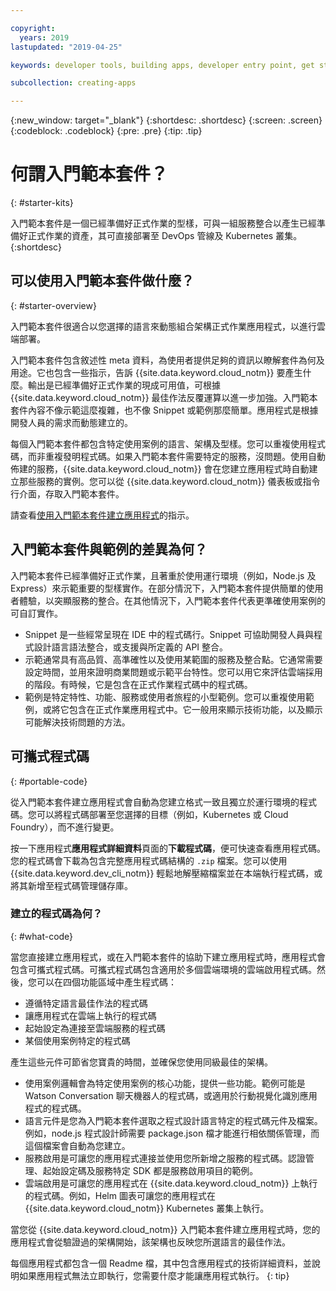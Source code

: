 ```yaml
---

copyright:
  years: 2019
lastupdated: "2019-04-25"

keywords: developer tools, building apps, developer entry point, get started coding, starter kit

subcollection: creating-apps

---
```

{:new_window: target="_blank"}
{:shortdesc: .shortdesc}
{:screen: .screen}
{:codeblock: .codeblock}
{:pre: .pre}
{:tip: .tip}

# 何謂入門範本套件？
{: #starter-kits}

入門範本套件是一個已經準備好正式作業的型樣，可與一組服務整合以產生已經準備好正式作業的資產，其可直接部署至 DevOps 管線及 Kubernetes 叢集。{:shortdesc}

## 可以使用入門範本套件做什麼？
{: #starter-overview}

入門範本套件很適合以您選擇的語言來動態組合架構正式作業應用程式，以進行雲端部署。 

入門範本套件包含敘述性 meta 資料，為使用者提供足夠的資訊以瞭解套件為何及用途。它也包含一些指示，告訴 {{site.data.keyword.cloud_notm}} 要產生什麼。輸出是已經準備好正式作業的現成可用值，可根據 {{site.data.keyword.cloud_notm}} 最佳作法反覆運算以進一步加強。入門範本套件內容不像示範這麼複雜，也不像 Snippet 或範例那麼簡單。應用程式是根據開發人員的需求而動態建立的。

每個入門範本套件都包含特定使用案例的語言、架構及型樣。您可以重複使用程式碼，而非重複發明程式碼。如果入門範本套件需要特定的服務，沒問題。使用自動佈建的服務，{{site.data.keyword.cloud_notm}} 會在您建立應用程式時自動建立那些服務的實例。您可以從 {{site.data.keyword.cloud_notm}} 儀表板或指令行介面，存取入門範本套件。

請查看[使用入門範本套件建立應用程式](/docs/apps?topic=creating-apps-tutorial-starterkit)的指示。

## 入門範本套件與範例的差異為何？
入門範本套件已經準備好正式作業，且著重於使用運行環境（例如，Node.js 及 Express）來示範重要的型樣實作。在部分情況下，入門範本套件提供簡單的使用者體驗，以突顯服務的整合。在其他情況下，入門範本套件代表更準確使用案例的可自訂實作。

* Snippet 是一些經常呈現在 IDE 中的程式碼行。Snippet 可協助開發人員與程式設計語言語法整合，或支援與所定義的 API 整合。
* 示範通常具有高品質、高準確性以及使用某範圍的服務及整合點。它通常需要設定時間，並用來證明商業問題或示範平台特性。您可以用它來評估雲端採用的階段。有時候，它是包含在正式作業程式碼中的程式碼。
* 範例是特定特性、功能、服務或使用者旅程的小型範例。您可以重複使用範例，或將它包含在正式作業應用程式中。它一般用來顯示技術功能，以及顯示可能解決技術問題的方法。

## 可攜式程式碼
{: #portable-code}

從入門範本套件建立應用程式會自動為您建立格式一致且獨立於運行環境的程式碼。您可以將程式碼部署至您選擇的目標（例如，Kubernetes 或 Cloud Foundry），而不進行變更。

按一下應用程式**應用程式詳細資料**頁面的**下載程式碼**，便可快速查看應用程式碼。您的程式碼會下載為包含完整應用程式碼結構的 `.zip` 檔案。您可以使用 {{site.data.keyword.dev_cli_notm}} 輕鬆地解壓縮檔案並在本端執行程式碼，或將其新增至程式碼管理儲存庫。

### 建立的程式碼為何？
{: #what-code}

當您直接建立應用程式，或在入門範本套件的協助下建立應用程式時，應用程式會包含可攜式程式碼。可攜式程式碼包含適用於多個雲端環境的雲端啟用程式碼。然後，您可以在四個功能區域中產生程式碼：
* 遵循特定語言最佳作法的程式碼
* 讓應用程式在雲端上執行的程式碼
* 起始設定為連接至雲端服務的程式碼
* 某個使用案例特定的程式碼

產生這些元件可節省您寶貴的時間，並確保您使用同級最佳的架構。

* 使用案例邏輯會為特定使用案例的核心功能，提供一些功能。範例可能是 Watson Conversation 聊天機器人的程式碼，或適用於行動視覺化識別應用程式的程式碼。
* 語言元件是您為入門範本套件選取之程式設計語言特定的程式碼元件及檔案。例如，node.js 程式設計師需要 package.json 檔才能進行相依關係管理，而這個檔案會自動為您建立。
* 服務啟用是可讓您的應用程式連接並使用您所新增之服務的程式碼。認證管理、起始設定碼及服務特定 SDK 都是服務啟用項目的範例。
* 雲端啟用是可讓您的應用程式在 {{site.data.keyword.cloud_notm}} 上執行的程式碼。例如，Helm 圖表可讓您的應用程式在 {{site.data.keyword.cloud_notm}} Kubernetes 叢集上執行。

當您從 {{site.data.keyword.cloud_notm}} 入門範本套件建立應用程式時，您的應用程式會從驗證過的架構開始，該架構也反映您所選語言的最佳作法。

每個應用程式都包含一個 Readme 檔，其中包含應用程式的技術詳細資料，並說明如果應用程式無法立即執行，您需要什麼才能讓應用程式執行。
{: tip}
